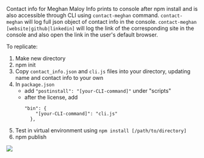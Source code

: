 Contact info for Meghan Maloy
Info prints to console after npm install and is also accessible through CLI using `contact-meghan` command.
`contact-meghan` will log full json object of contact info in the console.
`contact-meghan [website|github|linkedin]` will log the link of the corresponding site in the console and also open the link in the user's default browser.

To replicate:
1. Make new directory
2. npm init
3. Copy `contact_info.json` and `cli.js` files into your directory, updating name and contact info to your own
4. In `package.json`
	- add `"postinstall": "[your-CLI-command]"` under "scripts"
	- after the license, add
		```
		"bin": {
		    "[your-CLI-command]": "cli.js"
		  },
		```
4. Test in virtual environment using `npm install [/path/to/directory]`
5. npm publish

![](contact-meghan.gif)
